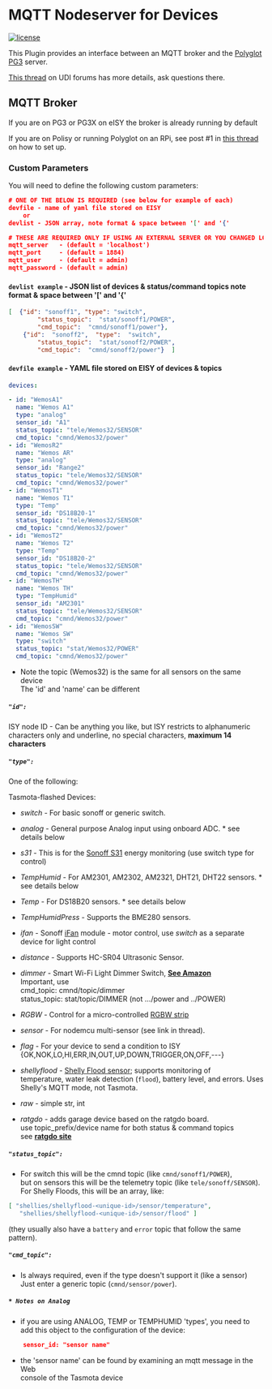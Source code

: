 # MQTT Nodeserver for Devices

[![license][license]][localLicense]

This Plugin provides an interface between an MQTT broker and the [Polyglot PG3][poly] server.

[This thread][forum] on UDI forums has more details, ask questions there.

## MQTT Broker
If you are on PG3 or PG3X on eISY the broker is already running by default 
 
If you are on Polisy or running Polyglot on an RPi, see post #1 in [this thread][sonoff] on how to set up.

### Custom Parameters

You will need to define the following custom parameters:

```json
# ONE OF THE BELOW IS REQUIRED (see below for example of each)
devfile - name of yaml file stored on EISY
    or
devlist - JSON array, note format & space between '[' and '{'

# THESE ARE REQUIRED ONLY IF USING AN EXTERNAL SERVER OR YOU CHANGED LOCAL SETTINGS
mqtt_server   - (default = 'localhost')
mqtt_port     - (default = 1884)
mqtt_user     - (default = admin)
mqtt_password - (default = admin)
```

#### `devlist example` - JSON list of devices & status/command topics note format & space between '[' and '{'

```json
[  {"id": "sonoff1", "type": "switch", 
        "status_topic":  "stat/sonoff1/POWER", 
        "cmd_topic":  "cmnd/sonoff1/power"},  
    {"id":  "sonoff2",  "type":  "switch", 
        "status_topic":  "stat/sonoff2/POWER",  
        "cmd_topic":  "cmnd/sonoff2/power"}  ]
```

#### `devfile example` - YAML file stored on EISY of devices & topics

```yaml
devices:

- id: "WemosA1"
  name: "Wemos A1"
  type: "analog"
  sensor_id: "A1"
  status_topic: "tele/Wemos32/SENSOR"
  cmd_topic: "cmnd/Wemos32/power"
- id: "WemosR2"
  name: "Wemos AR"
  type: "analog"
  sensor_id: "Range2"
  status_topic: "tele/Wemos32/SENSOR"
  cmd_topic: "cmnd/Wemos32/power"
- id: "WemosT1"
  name: "Wemos T1"
  type: "Temp"
  sensor_id: "DS18B20-1"
  status_topic: "tele/Wemos32/SENSOR"
  cmd_topic: "cmnd/Wemos32/power"
- id: "WemosT2"
  name: "Wemos T2"
  type: "Temp"
  sensor_id: "DS18B20-2"
  status_topic: "tele/Wemos32/SENSOR"
  cmd_topic: "cmnd/Wemos32/power"
- id: "WemosTH"
  name: "Wemos TH"
  type: "TempHumid"
  sensor_id: "AM2301"
  status_topic: "tele/Wemos32/SENSOR"
  cmd_topic: "cmnd/Wemos32/power"
- id: "WemosSW"
  name: "Wemos SW"
  type: "switch"
  status_topic: "stat/Wemos32/POWER"
  cmd_topic: "cmnd/Wemos32/power"
```
  - Note the topic (Wemos32) is the same for all sensors on the same device  
    The 'id' and 'name' can be different

##### `"id":`

ISY node ID - Can be anything you like, but ISY restricts to alphanumeric  
characters only and underline, no special characters, **maximum 14 characters**

##### `"type":`

One of the following:

Tasmota-flashed Devices: 
- *switch* - For basic sonoff or generic switch.
- *analog* - General purpose Analog input using onboard ADC. * see details below
- *s31* - This is for the [Sonoff S31][s31] energy monitoring (use switch type for control)
- *TempHumid* - For AM2301, AM2302, AM2321, DHT21, DHT22 sensors. * see details below
- *Temp* - For DS18B20 sensors. * see details below
- *TempHumidPress* - Supports the BME280 sensors.
- *ifan* - Sonoff [iFan] module - motor control, use *switch* as a separate device for light control
- *distance* - Supports HC-SR04 Ultrasonic Sensor.
- *dimmer* - Smart Wi-Fi Light Dimmer Switch, [**See Amazon**][dimmer]  
Important, use  
cmd_topic: cmnd/topic/dimmer  
status_topic: stat/topic/DIMMER (not .../power and ../POWER)
- *RGBW* - Control for a micro-controlled [RGBW strip]
- *sensor* - For nodemcu multi-sensor (see link in thread).
- *flag* - For your device to send a condition to ISY {OK,NOK,LO,HI,ERR,IN,OUT,UP,DOWN,TRIGGER,ON,OFF,---}

- *shellyflood* - [Shelly Flood sensor][Flood]; supports monitoring of  
temperature, water leak detection (`flood`), battery level, and errors. Uses Shelly's MQTT mode, not Tasmota.
- *raw* - simple str, int

- *ratgdo* - adds garage device based on the ratgdo board.  
use topic_prefix/device name for both status & command topics  
see [**ratgdo site**](https://paulwieland.github.io/ratgdo/)

##### `"status_topic":`

- For switch this will be the cmnd topic (like `cmnd/sonoff1/POWER`),  
but on sensors this will be the telemetry topic (like `tele/sonoff/SENSOR`).  
For Shelly Floods, this will be an array, like:

```json
[ "shellies/shellyflood-<unique-id>/sensor/temperature", 
   "shellies/shellyflood-<unique-id>/sensor/flood" ]  
```

(they usually also have a `battery` and `error` topic that follow the same pattern).

##### `"cmd_topic":`

- Is always required, even if the type doesn't support it (like a sensor)  
Just enter a generic topic (`cmnd/sensor/power`).  
##### `* Notes on Analog`
  - if you are using ANALOG, TEMP or TEMPHUMID 'types', you need to add this object to the configuration of the device: 
  ```json
      sensor_id: "sensor name"
  ```
 
  - the 'sensor name' can be found by examining an mqtt message in the Web  
  console of the Tasmota device



[license]: https://img.shields.io/github/license/mashape/apistatus.svg
[localLicense]: https://github.com/Trilife/udi-mqtt-pg3x/blob/main/LICENSE
[poly]: https://github.com/Trilife/udi-mqtt-pg3x
[forum]: https://forum.universal-devices.com/forum/315-mqtt/
[sonoff]: https://forum.universal-devices.com/topic/24538-sonoff
[s31]: https://www.itead.cc/sonoff-s31.html
[ifan]: https://itead.cc/product/sonoff-ifan03-wi-fi-ceiling-fan-and-light-controller/
[RGBW strip]: http://github.com/sejgit/shelfstrip
[dimmer]: https://www.amazon.com/Dimmer-Switch-Bresuve-Wireless-Compatible/dp/B07WRJWD28?th=1
[Flood]: https://shelly-api-docs.shelly.cloud/gen1/#shelly-flood-overview
